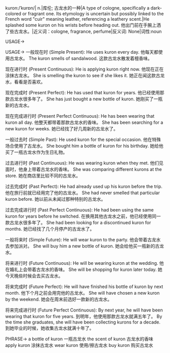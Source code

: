 kuron:/ˈkʊrɒn/| n.|库伦; 古龙水的一种|A type of cologne, specifically a dark-colored or fragrant one.  Its etymology is uncertain but possibly linked to the French word "cuir" meaning leather, referencing a leathery scent.|He splashed some kuron on his wrists before heading out. 他出门前在手腕上洒了些古龙水。|近义词：cologne, fragrance, perfume|反义词: None|词性:noun


USAGE->

USAGE->
一般现在时 (Simple Present):
He uses kuron every day. 他每天都使用古龙水。
The kuron smells of sandalwood. 这款古龙水散发着檀香味。

现在进行时 (Present Continuous):
He is applying kuron right now. 他现在正在涂抹古龙水。
She is smelling the kuron to see if she likes it.  她正在闻这款古龙水，看看是否喜欢。

现在完成时 (Present Perfect):
He has used that kuron for years. 他已经使用那款古龙水很多年了。
She has just bought a new bottle of kuron. 她刚买了一瓶新的古龙水。

现在完成进行时 (Present Perfect Continuous):
He has been wearing that kuron all day. 他整天都带着那款古龙水的香味。
She has been searching for a new kuron for weeks. 她已经找了好几周新的古龙水了。

一般过去时 (Simple Past):
He used kuron for the special occasion. 他在特殊场合使用了古龙水。
She bought him a bottle of kuron for his birthday. 她给他买了一瓶古龙水作为生日礼物。

过去进行时 (Past Continuous):
He was wearing kuron when they met. 他们见面时，他身上带着古龙水的香味。
She was comparing different kurons at the store. 她在商店里比较不同的古龙水。

过去完成时 (Past Perfect):
He had already used up his kuron before the trip.  他在旅行前就已经用完了他的古龙水。
She had never smelled that particular kuron before. 她以前从未闻过那种特别的古龙水。

过去完成进行时 (Past Perfect Continuous):
He had been using the same kuron for years before he switched.  在换用其他古龙水之前，他已经使用同一款古龙水很多年了。
She had been looking for a discontinued kuron for months. 她已经找了几个月停产的古龙水了。

一般将来时 (Simple Future):
He will wear kuron to the party. 他会带着古龙水去参加派对。
She will buy him a new bottle of kuron. 她会给他买一瓶新的古龙水。

将来进行时 (Future Continuous):
He will be wearing kuron at the wedding. 他在婚礼上会带着古龙水的香味。
She will be shopping for kuron later today. 她今天晚些时候会去买古龙水。

将来完成时 (Future Perfect):
He will have finished his bottle of kuron by next month. 他下个月之前会用完他的古龙水。
She will have chosen a new kuron by the weekend.  她会在周末前选好一款新的古龙水。

将来完成进行时 (Future Perfect Continuous):
By next year, he will have been wearing that kuron for five years. 到明年，他使用那款古龙水就满五年了。
By the time she graduates, she will have been collecting kurons for a decade. 到她毕业的时候，她收集古龙水就满十年了。


PHRASE->
a bottle of kuron 一瓶古龙水
the scent of kuron 古龙水的香味
apply kuron 涂抹古龙水
wear kuron 使用/擦古龙水
buy kuron 购买古龙水
